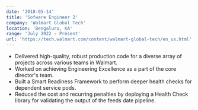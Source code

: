```yaml
---
date: '2018-05-14'
title: 'Sofware Engineer 2'
company: 'Walmart Global Tech'
location: 'Bengaluru, KA'
range: 'July 2022 - Present'
url: 'https://tech.walmart.com/content/walmart-global-tech/en_us.html'
---
```


- Delivered high-quality, robust production code for a diverse array of projects across various teams in Walmart.
- Worked on achieving Engineering Excellence as a part of the core director's team.
- Built a Smart Readiness Framework to perform deeper health checks for dependent service pods.
- Reduced the cost and recurring penalties by deploying a Health Check library for validating the output of the feeds date pipeline.
